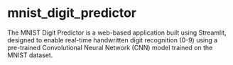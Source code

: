 # mnist_digit_predictor
The MNIST Digit Predictor is a web-based application built using Streamlit, designed to enable real-time handwritten digit recognition (0-9) using a pre-trained Convolutional Neural Network (CNN) model trained on the MNIST dataset.
